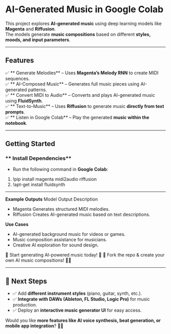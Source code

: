 # AI-Generated Music in Google Colab  

This project explores **AI-generated music** using deep learning models like **Magenta** and **Riffusion**.  
The models generate **music compositions** based on different **styles, moods, and input parameters**.

---

## Features
✅ ** Generate Melodies** – Uses **Magenta’s Melody RNN** to create MIDI sequences.  
✅ ** AI-Composed Music** – Generates full music pieces using AI-generated patterns.  
✅ ** Convert MIDI to Audio** – Converts and plays AI-generated music using **FluidSynth**.  
✅ ** Text-to-Music** – Uses **Riffusion** to generate music **directly from text prompts**.  
✅ ** Listen in Google Colab** – Play the generated **music within the notebook**.  

---

##  Getting Started

### ** Install Dependencies**  
 - Run the following command in **Google Colab**:
1. !pip install magenta midi2audio riffusion
2. !apt-get install fluidsynth
---
**Example Outputs**
Model	Output Description
- Magenta	Generates structured MIDI melodies.
- Riffusion	Creates AI-generated music based on text descriptions.
  
**Use Cases**
-  AI-generated background music for videos or games.
-  Music composition assistance for musicians.
-  Creative AI exploration for sound design.

🎵 Start generating AI-powered music today! 🚀
📢 Fork the repo & create your own AI music compositions! 🎼🔥


---

## **🚀 Next Steps**
- ✅ Add **different instrument styles** (piano, guitar, synth, etc.).  
- ✅ **Integrate with DAWs (Ableton, FL Studio, Logic Pro)** for music production.  
- ✅ Deploy an **interactive music generator UI** for easy access.  

Would you like **more features like AI voice synthesis, beat generation, or mobile app integration**? 🚀🎶
